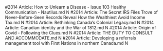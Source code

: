 #2014
Article: How to Unlearn a Disease - Issue 103 Healthy Communication - Nautilus.md N
#2014
Article: The Secret IRS Files Trove of Never-Before-Seen Records Reveal How the Wealthiest Avoid Income Tax.md N
#2014
Article: Rethinking Canada’s Colonial Legacy.md N
#2014
Article: Canadian identity and the War of 1812.md N
#2014
Article: Origin of Covid - Following the Clues.md N
#2014
Article: THE DUTY TO CONSULT AND ACCOMMODATE.md N
#2014
Article: Developing a referrals management tool with First Nations in northern Canada.md N
